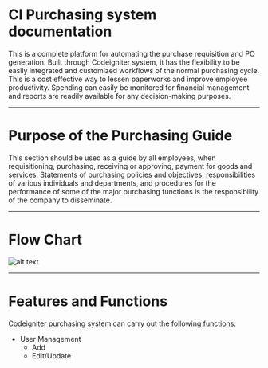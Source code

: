 # CI Purchasing system documentation

This is a complete platform for automating the purchase requisition and PO generation. Built through Codeigniter system, it has the flexibility to be easily integrated and customized workflows of the normal purchasing cycle.  This is a cost effective way to lessen paperworks and improve employee productivity. Spending can easily be monitored  for financial management and reports are readily available for any decision-making purposes.

---
# Purpose of the Purchasing Guide
This section should be used as a guide by all employees, when requisitioning, purchasing, receiving or approving, payment for goods and services. Statements of purchasing policies and objectives, responsibilities of various individuals and departments, and procedures for the performance of some of the major purchasing functions is the responsibility of the company to disseminate.

---
# Flow Chart


![alt text](http://54.152.61.40/docs/purchasing/assets/images/CI%20Purchasing%20process%20flow%20chart.png)

---
# Features and Functions

Codeigniter purchasing system can carry out the following functions:

- User Management
	- Add
	- Edit/Update
